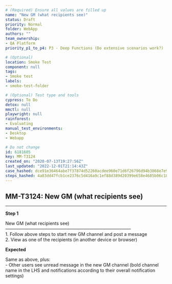 ```yaml
---
# (Required) Ensure all values are filled up
name: "New GM (what recipients see)"
status: Draft
priority: Normal
folder: WebApp
authors: ""
team_ownership: 
- QA Platform
priority_p1_to_p4: P3 - Deep Functions (Do extensive scenarios work?)

# (Optional)
location: Smoke Test
component: null
tags: 
- Smoke test
labels: 
- smoke-test-folder

# (Optional) Test type and tools
cypress: To Do
detox: null
mmctl: null
playwright: null
rainforest: 
- Evaluating
manual_test_environments: 
- Desktop
- Webapp

# Do not change
id: 6181605
key: MM-T3124
created_on: "2020-07-13T19:27:56Z"
last_updated: "2022-12-01T21:14:43Z"
case_hashed: dce91e36464abe7f37874d52260acdee960e71d6f26796d94b3868e7e96d0a8cf89cf78507281bd5c7a36f8da901e525
steps_hashed: 4a03dd47fcb1ce2376c5d416a9c1ef88d389d20399e658e4685b06c189c381b79f3d387faa6885b64ac95a3684137c39
---
```


<!-- (Auto-generated) Based on frontmatter's "key" and "name" -->

## MM-T3124: New GM (what recipients see)

---

**Step 1**

New GM (what recipients see)\
————————————————————————————\
1\. Follow above steps to start new GM channel and post a message\
2\. View as one of the recipients (in another device or browser)

**Expected**

Same as above, plus:\
\- Other users see unread message in the new GM channel (bold channel name in the LHS and notifications according to their overall notification settings)
